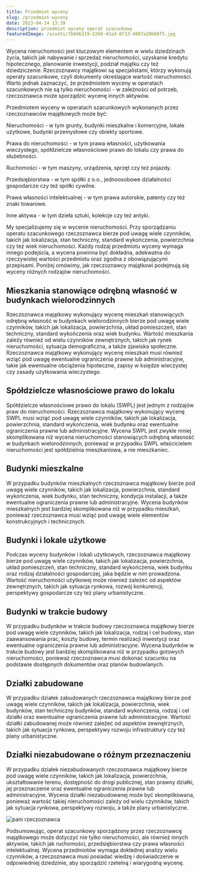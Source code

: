 ```yaml
---
title: Przedmiot wyceny
slug: /przedmiot-wyceny
date: 2023-04-14 13:39
description: przedmiot wyceny operat szacunkowy
featuredImage: /assets/7b696319-2260-43a3-8f33-4807a20b08f5.jpg
---
```

Wycena nieruchomości jest kluczowym elementem w wielu dziedzinach życia, takich jak nabywanie i sprzedaż nieruchomości, uzyskanie kredytu hipotecznego, planowanie inwestycji, podział majątku czy też dziedziczenie. Rzeczoznawcy majątkowi są specjalistami, którzy wykonują operaty szacunkowe, czyli dokumenty określające wartość nieruchomości. Warto jednak zaznaczyć, że przedmiotem wyceny w operatach szacunkowych nie są tylko nieruchomości - w zależności od potrzeb, rzeczoznawca może sporządzić wycenę innych aktywów.

Przedmiotem wyceny w operatach szacunkowych wykonanych przez rzeczoznawców majątkowych może być:

Nieruchomości - w tym grunty, budynki mieszkalne i komercyjne, lokale użytkowe, budynki przemysłowe czy obiekty sportowe.

Prawa do nieruchomości - w tym prawa własności, użytkowania wieczystego, spółdzielcze własnościowe prawo do lokalu czy prawa do służebności.

Ruchomości - w tym maszyny, urządzenia, sprzęt czy też pojazdy.

Przedsiębiorstwa - w tym spółki z o.o., jednoosobowe działalności gospodarcze czy też spółki cywilne.

Prawa własności intelektualnej - w tym prawa autorskie, patenty czy też znaki towarowe.

Inne aktywa - w tym dzieła sztuki, kolekcje czy też antyki.

My specjalizujemy się w wycenie nieruchomości. Przy sporządzaniu operatu szacunkowego rzeczoznawca bierze pod uwagę wiele czynników, takich jak lokalizacja, stan techniczny, standard wykończenia, powierzchnia czy też wiek nieruchomości. Każdy rodzaj przedmiotu wyceny wymaga innego podejścia, a wycena powinna być dokładna, adekwatna do rzeczywistej wartości przedmiotu oraz zgodna z obowiązującymi przepisami.
Poniżej omówimy, jak rzeczoznawcy majątkowi podejmują się wyceny różnych rodzajów nieruchomości.

## Mieszkania stanowiące odrębną własność w budynkach wielorodzinnych

Rzeczoznawca majątkowy wykonujący wycenę mieszkań stanowiących odrębną własność w budynkach wielorodzinnych bierze pod uwagę wiele czynników, takich jak lokalizacja, powierzchnia, układ pomieszczeń, stan techniczny, standard wykończenia oraz wiek budynku. Wartość mieszkania zależy również od wielu czynników zewnętrznych, takich jak rynek nieruchomości, sytuacja demograficzna, a także zjawiska społeczne. Rzeczoznawca majątkowy wykonujący wycenę mieszkań musi również wziąć pod uwagę ewentualne ograniczenia prawne lub administracyjne, takie jak ewentualne obciążenia hipoteczne, zapisy w księdze wieczystej czy zasady użytkowania wieczystego.

## Spółdzielcze własnościowe prawo do lokalu

Spółdzielcze własnościowe prawo do lokalu (SWPL) jest jednym z rodzajów praw do nieruchomości. Rzeczoznawca majątkowy wykonujący wycenę SWPL musi wziąć pod uwagę wiele czynników, takich jak lokalizacja, powierzchnia, standard wykończenia, wiek budynku oraz ewentualne ograniczenia prawne lub administracyjne. Wycena SWPL jest zwykle mniej skomplikowana niż wycena nieruchomości stanowiących odrębną własność w budynkach wielorodzinnych, ponieważ w przypadku SWPL właścicielem nieruchomości jest spółdzielnia mieszkaniowa, a nie mieszkaniec.

## Budynki mieszkalne

W przypadku budynków mieszkalnych rzeczoznawca majątkowy bierze pod uwagę wiele czynników, takich jak lokalizacja, powierzchnia, standard wykończenia, wiek budynku, stan techniczny, kondycja instalacji, a także ewentualne ograniczenia prawne lub administracyjne. Wycena budynków mieszkalnych jest bardziej skomplikowana niż w przypadku mieszkań, ponieważ rzeczoznawca musi wziąć pod uwagę wiele elementów konstrukcyjnych i technicznych.

## Budynki i lokale użytkowe

Podczas wyceny budynków i lokali użytkowych, rzeczoznawca majątkowy bierze pod uwagę wiele czynników, takich jak lokalizacja, powierzchnia, układ pomieszczeń, stan techniczny, standard wykończenia, wiek budynku oraz rodzaj działalności gospodarczej, jaka będzie w nim prowadzona. Wartość nieruchomości użytkowej może również zależeć od aspektów zewnętrznych, takich jak sytuacja rynkowa, rozwój konkurencji, perspektywy gospodarcze czy też plany urbanistyczne.

## Budynki w trakcie budowy

W przypadku budynków w trakcie budowy rzeczoznawca majątkowy bierze pod uwagę wiele czynników, takich jak lokalizacja, rodzaj i cel budowy, stan zaawansowania prac, koszty budowy, termin realizacji inwestycji oraz ewentualne ograniczenia prawne lub administracyjne. Wycena budynków w trakcie budowy jest bardziej skomplikowana niż w przypadku gotowych nieruchomości, ponieważ rzeczoznawca musi dokonać szacunku na podstawie dostępnych dokumentów oraz planów budowlanych.

## Działki zabudowane

W przypadku działek zabudowanych rzeczoznawca majątkowy bierze pod uwagę wiele czynników, takich jak lokalizacja, powierzchnia, wiek budynków, stan techniczny budynków, standard wykończenia, rodzaj i cel działki oraz ewentualne ograniczenia prawne lub administracyjne. Wartość działki zabudowanej może również zależeć od aspektów zewnętrznych, takich jak sytuacja rynkowa, perspektywy rozwoju infrastruktury czy też plany urbanistyczne.

## Działki niezabudowane o różnym przeznaczeniu

W przypadku działek niezabudowanych rzeczoznawca majątkowy bierze pod uwagę wiele czynników, takich jak lokalizacja, powierzchnia, ukształtowanie terenu, dostępność do drogi publicznej, stan prawny działki, jej przeznaczenie oraz ewentualne ograniczenia prawne lub administracyjne. Wycena działki niezabudowanej może być skomplikowana, ponieważ wartość takiej nieruchomości zależy od wielu czynników, takich jak sytuacja rynkowa, perspektywy rozwoju, a także plany urbanistyczne.

![pani rzeczoznawca](/assets/322f447b-3702-4f4f-b9e1-14b36d03032a.jpg "pani rzeczoznawca")

Podsumowując, operat szacunkowy sporządzony przez rzeczoznawcę majątkowego może dotyczyć nie tylko nieruchomości, ale również innych aktywów, takich jak ruchomości, przedsiębiorstwa czy prawa własności intelektualnej. Wycena przedmiotów wymaga dokładnej analizy wielu czynników, a rzeczoznawca musi posiadać wiedzę i doświadczenie w odpowiedniej dziedzinie, aby sporządzić rzetelną i wiarygodną wycenę.